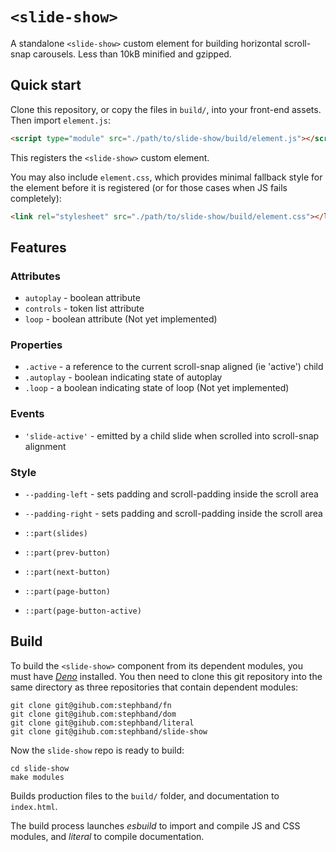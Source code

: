 # `<slide-show>`
A standalone `<slide-show>` custom element for building horizontal scroll-snap
carousels. Less than 10kB minified and gzipped.


## Quick start

Clone this repository, or copy the files in `build/`, into your front-end
assets. Then import `element.js`:

```html
<script type="module" src="./path/to/slide-show/build/element.js"></script>
```

This registers the `<slide-show>` custom element.

You may also include `element.css`, which provides minimal fallback style for
the element before it is registered (or for those cases when JS fails completely):

```html
<link rel="stylesheet" src="./path/to/slide-show/build/element.css"></link>
```


## Features

### Attributes

- `autoplay` - boolean attribute
- `controls` - token list attribute
- `loop` - boolean attribute (Not yet implemented)

### Properties

- `.active` - a reference to the current scroll-snap aligned (ie 'active') child
- `.autoplay` - boolean indicating state of autoplay
- `.loop` - a boolean indicating state of loop (Not yet implemented)

### Events

- `'slide-active'` - emitted by a child slide when scrolled into scroll-snap alignment

### Style

- `--padding-left` - sets padding and scroll-padding inside the scroll area
- `--padding-right` - sets padding and scroll-padding inside the scroll area

- `::part(slides)`
- `::part(prev-button)`
- `::part(next-button)`
- `::part(page-button)`
- `::part(page-button-active)`


## Build

To build the `<slide-show>` component from its dependent modules, you must have
[_Deno_](https://deno.land/) installed. You then need to clone this git
repository into the same directory as three repositories that contain dependent
modules:

```cli
git clone git@gihub.com:stephband/fn
git clone git@gihub.com:stephband/dom
git clone git@gihub.com:stephband/literal
git clone git@gihub.com:stephband/slide-show
```

Now the `slide-show` repo is ready to build:

```cli
cd slide-show
make modules
```

Builds production files to the `build/` folder, and documentation to `index.html`.

The build process launches *esbuild* to import and compile JS and CSS modules,
and *literal* to compile documentation.
